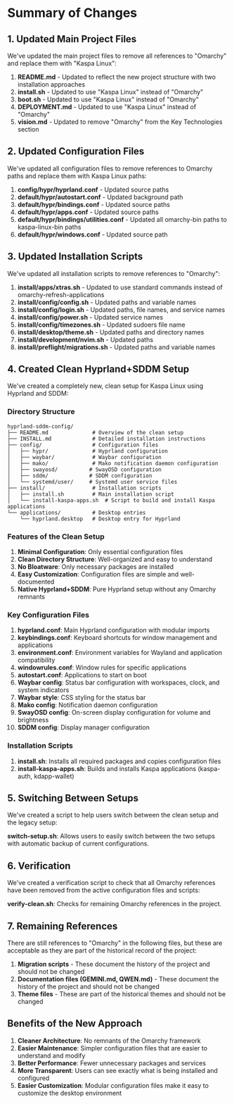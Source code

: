 # Summary of Changes

## 1. Updated Main Project Files

We've updated the main project files to remove all references to "Omarchy" and replace them with "Kaspa Linux":

1. **README.md** - Updated to reflect the new project structure with two installation approaches
2. **install.sh** - Updated to use "Kaspa Linux" instead of "Omarchy"
3. **boot.sh** - Updated to use "Kaspa Linux" instead of "Omarchy"
4. **DEPLOYMENT.md** - Updated to use "Kaspa Linux" instead of "Omarchy"
5. **vision.md** - Updated to remove "Omarchy" from the Key Technologies section

## 2. Updated Configuration Files

We've updated all configuration files to remove references to Omarchy paths and replace them with Kaspa Linux paths:

1. **config/hypr/hyprland.conf** - Updated source paths
2. **default/hypr/autostart.conf** - Updated background path
3. **default/hypr/bindings.conf** - Updated source paths
4. **default/hypr/apps.conf** - Updated source paths
5. **default/hypr/bindings/utilities.conf** - Updated all omarchy-bin paths to kaspa-linux-bin paths
6. **default/hypr/windows.conf** - Updated source path

## 3. Updated Installation Scripts

We've updated all installation scripts to remove references to "Omarchy":

1. **install/apps/xtras.sh** - Updated to use standard commands instead of omarchy-refresh-applications
2. **install/config/config.sh** - Updated paths and variable names
3. **install/config/login.sh** - Updated paths, file names, and service names
4. **install/config/power.sh** - Updated service names
5. **install/config/timezones.sh** - Updated sudoers file name
6. **install/desktop/theme.sh** - Updated paths and directory names
7. **install/development/nvim.sh** - Updated paths
8. **install/preflight/migrations.sh** - Updated paths and variable names

## 4. Created Clean Hyprland+SDDM Setup

We've created a completely new, clean setup for Kaspa Linux using Hyprland and SDDM:

### Directory Structure
```
hyprland-sddm-config/
├── README.md              # Overview of the clean setup
├── INSTALL.md             # Detailed installation instructions
├── config/                # Configuration files
│   ├── hypr/              # Hyprland configuration
│   ├── waybar/            # Waybar configuration
│   ├── mako/              # Mako notification daemon configuration
│   ├── swayosd/          # SwayOSD configuration
│   ├── sddm/             # SDDM configuration
│   └── systemd/user/     # Systemd user service files
├── install/               # Installation scripts
│   ├── install.sh         # Main installation script
│   └── install-kaspa-apps.sh  # Script to build and install Kaspa applications
└── applications/          # Desktop entries
    └── hyprland.desktop   # Desktop entry for Hyprland
```

### Features of the Clean Setup
1. **Minimal Configuration**: Only essential configuration files
2. **Clean Directory Structure**: Well-organized and easy to understand
3. **No Bloatware**: Only necessary packages are installed
4. **Easy Customization**: Configuration files are simple and well-documented
5. **Native Hyprland+SDDM**: Pure Hyprland setup without any Omarchy remnants

### Key Configuration Files
1. **hyprland.conf**: Main Hyprland configuration with modular imports
2. **keybindings.conf**: Keyboard shortcuts for window management and applications
3. **environment.conf**: Environment variables for Wayland and application compatibility
4. **windowrules.conf**: Window rules for specific applications
5. **autostart.conf**: Applications to start on boot
6. **Waybar config**: Status bar configuration with workspaces, clock, and system indicators
7. **Waybar style**: CSS styling for the status bar
8. **Mako config**: Notification daemon configuration
9. **SwayOSD config**: On-screen display configuration for volume and brightness
10. **SDDM config**: Display manager configuration

### Installation Scripts
1. **install.sh**: Installs all required packages and copies configuration files
2. **install-kaspa-apps.sh**: Builds and installs Kaspa applications (kaspa-auth, kdapp-wallet)

## 5. Switching Between Setups

We've created a script to help users switch between the clean setup and the legacy setup:

**switch-setup.sh**: Allows users to easily switch between the two setups with automatic backup of current configurations.

## 6. Verification

We've created a verification script to check that all Omarchy references have been removed from the active configuration files and scripts:

**verify-clean.sh**: Checks for remaining Omarchy references in the project.

## 7. Remaining References

There are still references to "Omarchy" in the following files, but these are acceptable as they are part of the historical record of the project:

1. **Migration scripts** - These document the history of the project and should not be changed
2. **Documentation files (GEMINI.md, QWEN.md)** - These document the history of the project and should not be changed
3. **Theme files** - These are part of the historical themes and should not be changed

## Benefits of the New Approach

1. **Cleaner Architecture**: No remnants of the Omarchy framework
2. **Easier Maintenance**: Simpler configuration files that are easier to understand and modify
3. **Better Performance**: Fewer unnecessary packages and services
4. **More Transparent**: Users can see exactly what is being installed and configured
5. **Easier Customization**: Modular configuration files make it easy to customize the desktop environment